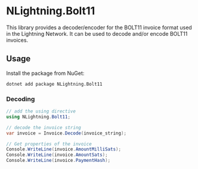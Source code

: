 # NLightning.Bolt11

This library provides a decoder/encoder for the BOLT11 invoice format used in the Lightning Network.
It can be used to decode and/or encode BOLT11 invoices.

## Usage

Install the package from NuGet:

```
dotnet add package NLightning.Bolt11
```

### Decoding

```csharp
// add the using directive
using NLightning.Bolt11;

// decode the invoice string
var invoice = Invoice.Decode(invoice_string);

// Get properties of the invoice
Console.WriteLine(invoice.AmountMilliSats);
Console.WriteLine(invoice.AmountSats);
Console.WriteLine(invoice.PaymentHash);
```